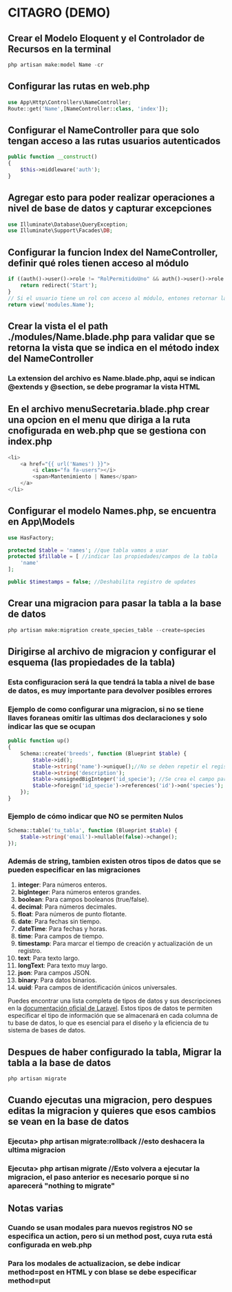# CITAGRO (DEMO)

## Crear el Modelo Eloquent y el Controlador de Recursos en la terminal

```php
php artisan make:model Name -cr
```

## Configurar las rutas en web.php

```php
use App\Http\Controllers\NameController;
Route::get('Name',[NameController::class, 'index']);
```

## Configurar el NameController para que solo tengan acceso a las rutas usuarios autenticados

```php
public function __construct()
{
    $this->middleware('auth');
}
```

## Agregar esto para poder realizar operaciones a nivel de base de datos y capturar excepciones

```php
use Illuminate\Database\QueryException;
use Illuminate\Support\Facades\DB;
```

## Configurar la funcion Index del NameController, definir qué roles tienen acceso al módulo

```php
if ((auth()->user()->role != "RolPermitidoUno" && auth()->user()->role != "RolPermitidoDos")) {
    return redirect('Start');
}
// Si el usuario tiene un rol con acceso al módulo, entones retornar la vista correspondiente
return view('modules.Name');
```

## Crear la vista el el path ./modules/Name.blade.php para validar que se retorna la vista que se indica en el método index del NameController

### La extension del archivo es Name.blade.php, aqui se indican @extends y @section, se debe programar la vista HTML

## En el archivo menuSecretaria.blade.php crear una opcion en el menu que diriga a la ruta cnofigurada en web.php que se gestiona con index.php

```php
<li>
    <a href="{{ url('Names') }}">
        <i class="fa fa-users"></i>
        <span>Mantenimiento | Names</span>
    </a>
</li>
```

## Configurar el modelo Names.php, se encuentra en App\Models

```php
use HasFactory;

protected $table = 'names'; //que tabla vamos a usar
protected $fillable = [ //indicar las propiedades/campos de la tabla
    'name'
];

public $timestamps = false; //Deshabilita registro de updates
```

## Crear una migracion para pasar la tabla a la base de datos

```php
php artisan make:migration create_species_table --create=species
```

## Dirigirse al archivo de migracion y configurar el esquema (las propiedades de la tabla)

### Esta configuracion será la que tendrá la tabla a nivel de base de datos, es muy importante para devolver posibles errores

### Ejemplo de como configurar una migracion, si no se tiene llaves foraneas omitir las ultimas dos declaraciones y solo indicar las que se ocupan

```php
public function up()
{
    Schema::create('breeds', function (Blueprint $table) {
        $table->id();
        $table->string('name')->unique();//No se deben repetir el registr de razas en el sistema
        $table->string('description');
        $table->unsignedBigInteger('id_specie'); //Se crea el campo para la llave foranea en la tabla
        $table->foreign('id_specie')->references('id')->on('species'); //Se especifica a que atributo y de que tabla hace referencia
    });
}
```

### Ejemplo de cómo indicar que NO se permiten Nulos

```php
Schema::table('tu_tabla', function (Blueprint $table) {
    $table->string('email')->nullable(false)->change();
});
```

### Además de string, tambien existen otros tipos de datos que se pueden especificar en las migraciones

01. **integer**: Para números enteros.
02. **bigInteger**: Para números enteros grandes.
03. **boolean**: Para campos booleanos (true/false).
04. **decimal**: Para números decimales.
05. **float**: Para números de punto flotante.
06. **date**: Para fechas sin tiempo.
07. **dateTime**: Para fechas y horas.
08. **time**: Para campos de tiempo.
09. **timestamp**: Para marcar el tiempo de creación y actualización de un registro.
10. **text**: Para texto largo.
11. **longText**: Para texto muy largo.
12. **json**: Para campos JSON.
13. **binary**: Para datos binarios.
14. **uuid**: Para campos de identificación únicos universales.

Puedes encontrar una lista completa de tipos de datos y sus descripciones en la [documentación oficial de Laravel](https://laravel.com/docs/8.x/migrations#available-column-types). Estos tipos de datos te permiten especificar el tipo de información que se almacenará en cada columna de tu base de datos, lo que es esencial para el diseño y la eficiencia de tu sistema de bases de datos.

## Despues de haber configurado la tabla, Migrar la tabla a la base de datos

```php
php artisan migrate
```

## Cuando ejecutas una migracion, pero despues editas la migracion y quieres que esos cambios se vean en la base de datos

### Ejecuta> php artisan migrate:rollback //esto deshacera la ultima migracion

### Ejecuta> php artisan migrate //Esto volvera a ejecutar la migracion, el paso anterior es necesario porque si no aparecerá "nothing to migrate"

## Notas varias

### Cuando se usan modales para nuevos registros NO se especifica un action, pero si un method post, cuya ruta está configurada en web.php

### Para los modales de actualizacion, se debe indicar method=post en HTML y con blase se debe especificar method=put
